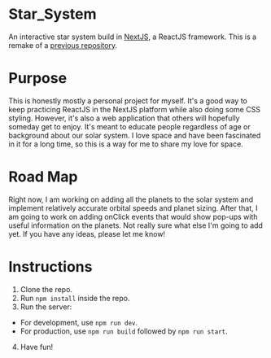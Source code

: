 # Star_System

An interactive star system build in [NextJS](https://github.com/zeit/next.js/), a ReactJS framework. This is a remake of a [previous repository](https://github.com/AmnonSkladman/reachForTheStars).

# Purpose

This is honestly mostly a personal project for myself. It's a good way to keep practicing ReactJS in the NextJS platform while also doing some CSS styling. However, it's also a web application that others will hopefully someday get to enjoy. It's meant to educate people regardless of age or background about our solar system. I love space and have been fascinated in it for a long time, so this is a way for me to share my love for space.

# Road Map

Right now, I am working on adding all the planets to the solar system and implement relatively accurate orbital speeds and planet sizing. After that, I am going to work on adding onClick events that would show pop-ups with useful information on the planets. Not really sure what else I'm going to add yet. If you have any ideas, please let me know!

# Instructions

1. Clone the repo.
2. Run `npm install` inside the repo.
3. Run the server:
 * For development, use `npm run dev`.
 * For production, use `npm run build` followed by `npm run start`.
4. Have fun!
